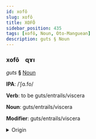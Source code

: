 ```yaml
---
id: xofô
slug: xofô
title: XOFÔ
sidebar_position: 435
tags: [xofô, Noun, Oto-Manguean]
description: guts § Noun
---
```


### xofô&emsp;<span kind="abugida">ɋɤı</span>

*guts* **§** [Noun](../../tags/Noun)

**IPA**: /ˈʃɑ.fo/

**Verb**: to be guts/entrails/viscera

**Noun**: guts/entrails/viscera

**Modifier**: guts/entrails/viscera

<details>
    <summary>Origin</summary>
    Otomian xafo [ʃaɸo]<br/>
    <em>Oto-Manguean Language Family</em>
</details>